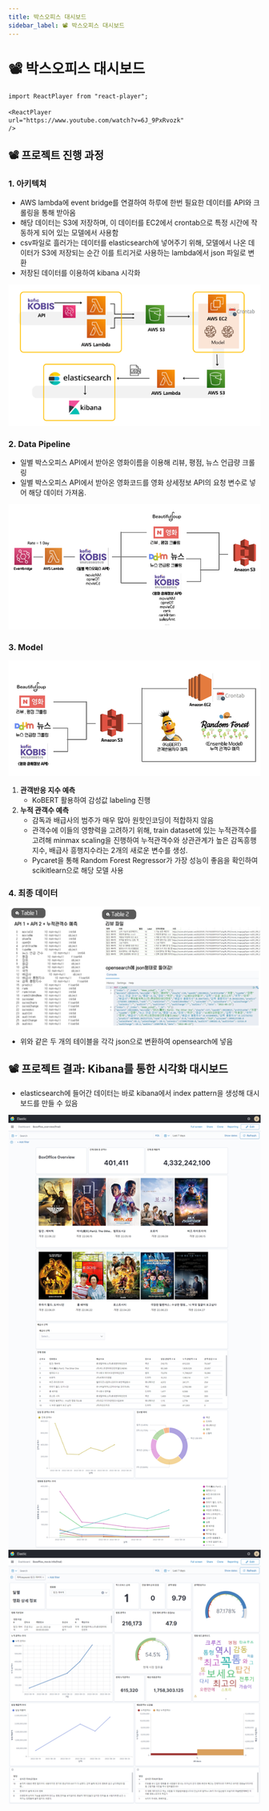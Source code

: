 ```yaml
---
title: 박스오피스 대시보드
sidebar_label: 📽️ 박스오피스 대시보드
---
```


# 📽️ 박스오피스 대시보드

```mdx-code-block
import ReactPlayer from "react-player";

<ReactPlayer
url="https://www.youtube.com/watch?v=6J_9PxRvozk"
/>
```

## 📽️ 프로젝트 진행 과정

### 1. 아키텍쳐

- AWS lambda에 event bridge를 연결하여 하루에 한번 필요한 데이터를 API와 크롤링을 통해 받아옴
- 해당 데이터는 S3에 저장하며, 이 데이터를 EC2에서 crontab으로 특정 시간에 작동하게 되어 있는 모델에서 사용함
- csv파일로 흘러가는 데이터를 elasticsearch에 넣어주기 위해, 모델에서 나온 데이터가 S3에 저장되는 순간 이를 트리거로 사용하는 lambda에서 json 파일로 변환
- 저장된 데이터를 이용하여 kibana 시각화

![](./assets/boxoffice-dashboard/1.png)

### 2. Data Pipeline

- 일별 박스오피스 API에서 받아온 영화이름을 이용해 리뷰, 평점, 뉴스 언급량 크롤링
- 일별 박스오피스 API에서 받아온 영화코드를 영화 상세정보 API의 요청 변수로 넣어 해당 데이터 가져옴.

![](./assets/boxoffice-dashboard/2.png)

### 3. Model

![](./assets/boxoffice-dashboard/3.png)

1. **관객반응 지수 예측**
   - KoBERT 활용하여 감성값 labeling 진행
2. **누적 관객수 예측**
   - 감독과 배급사의 범주가 매우 많아 원핫인코딩이 적합하지 않음
   - 관객수에 이들의 영향력을 고려하기 위해, train dataset에 있는 누적관객수를 고려해 minmax scaling을 진행하여 누적관객수와 상관관계가 높은 감독흥행지수, 배급사 흥행지수라는 2개의 새로운 변수를 생성.
   - Pycaret을 통해 Random Forest Regressor가 가장 성능이 좋음을 확인하여 scikitlearn으로 해당 모델 사용

### 4. 최종 데이터

![](./assets/boxoffice-dashboard/4.png)

- 위와 같은 두 개의 테이블을 각각 json으로 변환하여 opensearch에 넣음

## 📽️ 프로젝트 결과: Kibana를 통한 시각화 대시보드

- elasticsearch에 들어간 데이터는 바로 kibana에서 index pattern을 생성해 대시보드를 만들 수 있음

![](./assets/boxoffice-dashboard/5.png)
![](./assets/boxoffice-dashboard/6.png)
